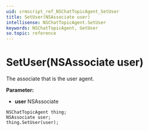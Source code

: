 ```yaml
---
uid: crmscript_ref_NSChatTopicAgent_SetUser
title: SetUser(NSAssociate user)
intellisense: NSChatTopicAgent.SetUser
keywords: NSChatTopicAgent, GetUser
so.topic: reference
---
```


# SetUser(NSAssociate user)

The associate that is the user agent.

**Parameter:** 
 - **user** NSAssociate

```crmscript
NSChatTopicAgent thing;
NSAssociate user;
thing.SetUser(user);
```

